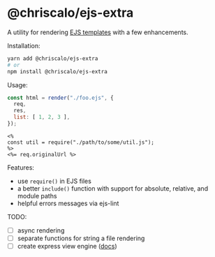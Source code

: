 # @chriscalo/ejs-extra

A utility for rendering [EJS templates][ejs-site] with a few enhancements.

Installation:

``` sh
yarn add @chriscalo/ejs-extra
# or
npm install @chriscalo/ejs-extra
```

Usage:

``` js
const html = render("./foo.ejs", {
  req,
  res,
  list: [ 1, 2, 3 ],
});
```

``` ejs
<%
const util = require("./path/to/some/util.js");
%>
<%= req.originalUrl %>
```

Features:
- use `require()` in EJS files
- a better `include()` function with support for absolute, relative, and module paths
- helpful errors messages via ejs-lint

TODO:
- [ ] async rendering
- [ ] separate functions for string a file rendering
- [ ] create express view engine ([docs][express-engines])

[ejs-site]: https://ejs.co
[express-engines]: https://expressjs.com/en/advanced/developing-template-engines.html
